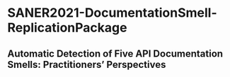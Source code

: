 # SANER2021-DocumentationSmell-ReplicationPackage
## Automatic Detection of Five API Documentation Smells: Practitioners’ Perspectives
